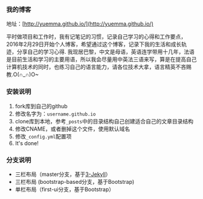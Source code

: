 ### 我的博客

地址：[http://yuemma.github.io/](http://yuemma.github.io/)

平时做项目和工作时，我有记笔记的习惯，记录自己学习的心得和工作要点，2016年2月29日开始个人博客，希望通过这个博客，记录下我的生活和成长轨迹，分享自己的学习心得. 
我现居巴黎，中文是母语，英语连学带用十几年，法语是目前生活和学习的主要用语，所以我会尽量用中英法三语来写，算是在提高自己计算机技术的同时，也练习自己的语言能力，请各位技术大拿，语言精英不吝赐教.O(∩_∩)O~


### 安装说明

1. fork库到自己的github
2. 修改名字为：`username.github.io`
3. clone库到本地，参考`_posts`中的目录结构自己创建适合自己的文章目录结构
4. 修改CNAME，或者删掉这个文件，使用默认域名
5. 修改`_config.yml`配置项
6. It's done!

### 分支说明

- 三栏布局（master分支，基于[3-Jekyll](https://github.com/P233/3-Jekyll)）
- 三栏布局 (bootstrap-based分支，基于Bootstrap)
- 单栏布局（first-ui分支，基于Bootstrap）